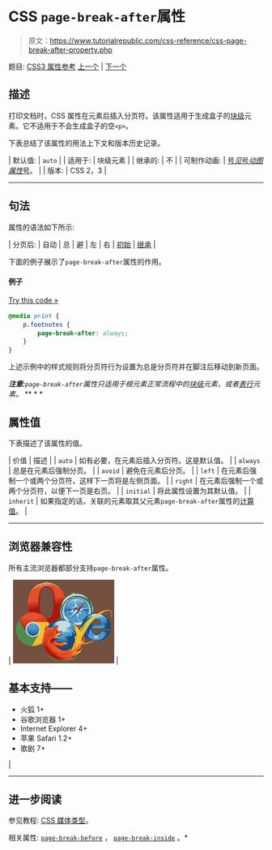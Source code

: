 # CSS `page-break-after`属性

> 原文：<https://www.tutorialrepublic.com/css-reference/css-page-break-after-property.php>

题目: [CSS3 属性参考](css3-properties.php) [上一个](css-padding-top-property.php) | [下一个](css-page-break-before-property.php)

## 描述

打印文档时，CSS 属性在元素后插入分页符。该属性适用于生成盒子的[块级](../css-tutorial/css-visual-formatting.php#block-level)元素。它不适用于不会生成盒子的空`<p>`。

下表总结了该属性的用法上下文和版本历史记录。

| 默认值: | `auto` |
| 适用于: | 块级元素 |
| 继承的: | 不 |
| 可制作动画: | [号*见*号*动图属性*号](css-animatable-properties.php)。 |
| 版本: | CSS 2，3 |

* * *

## 句法

属性的语法如下所示:

| 分页后: | 自动 &#124; 总 &#124; 避 &#124; 左 &#124; 右 &#124; [初始](../definitions.php#initial) &#124; [继承](../definitions.php#inherit) |

下面的例子展示了`page-break-after`属性的作用。

#### 例子

[Try this code »](../codelab.php?topic=css&file=page-break-after-property "Try this code using online Editor")

```css
@media print {
    p.footnotes {
        page-break-after: always;
    }
}
```

上述示例中的样式规则将分页符行为设置为总是分页符并在脚注后移动到新页面。

 ***注意:**`page-break-after`属性只适用于根元素正常流程中的[块级](../css-tutorial/css-visual-formatting.php#block-level)元素，或者[表行](../html-reference/html-tr-tag.php)元素。*  ** * *

## 属性值

下表描述了该属性的值。

| 价值 | 描述 |
| `auto` | 如有必要，在元素后插入分页符。这是默认值。 |
| `always` | 总是在元素后强制分页。 |
| `avoid` | 避免在元素后分页。 |
| `left` | 在元素后强制一个或两个分页符，这样下一页将是左侧页面。 |
| `right` | 在元素后强制一个或两个分页符，以便下一页是右页。 |
| `initial` | 将此属性设置为其默认值。 |
| `inherit` | 如果指定的话，关联的元素取其父元素`page-break-after`属性的[计算值](../definitions.php#computed-value)。 |

* * *

## 浏览器兼容性

所有主流浏览器都部分支持`page-break-after`属性。

| ![Browsers Icon](img/e9331123c77668c1832e541c2fca1002.png) | 

## 基本支持——

*   火狐 1+
*   谷歌浏览器 1+
*   Internet Explorer 4+
*   苹果 Safari 1.2+
*   歌剧 7+

 |

* * *

## 进一步阅读

参见教程: [CSS 媒体类型](../css-tutorial/css-media-types.php)。

相关属性: [`page-break-before`](css-page-break-before-property.php) ， [`page-break-inside`](css-page-break-inside-property.php) 。*